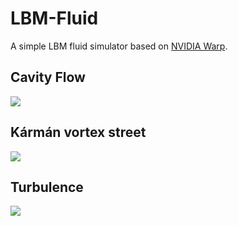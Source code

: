 # LBM-Fluid
A simple LBM fluid simulator based on [NVIDIA Warp](https://nvidia.github.io/warp/).

## Cavity Flow

![](https://i.imgur.com/fVg6ZZe.gif)

## Kármán vortex street

![](https://i.imgur.com/NxWHYaY.gif)

## Turbulence

![](https://i.imgur.com/bxiubUf.gif)